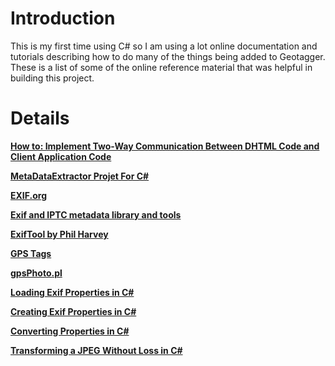 # Introduction #

This is my first time using C# so I am using a lot online documentation and tutorials describing how to do many of the things being added to Geotagger.  These is a list of some of the online reference material that was helpful in building this project.


# Details #


**[How to: Implement Two-Way Communication Between DHTML Code and Client Application Code](http://msdn2.microsoft.com/en-us/library/a0746166.aspx)**

**[MetaDataExtractor Projet For C#](http://renaud91.free.fr/MetaDataExtractor/)**

**[EXIF.org](http://www.exif.org/)**

**[Exif and IPTC metadata library and tools](http://www.exiv2.org/index.html)**

**[ExifTool by Phil Harvey](http://www.sno.phy.queensu.ca/~phil/exiftool/)**

**[GPS Tags](http://www.sno.phy.queensu.ca/~phil/exiftool/TagNames/GPS.html)**

**[gpsPhoto.pl](http://www.carto.net/projects/photoTools/gpsPhoto/)**

**[Loading Exif Properties in C#](http://www.pixvillage.com/blogs/devblog/archive/2005/03/17/159.aspx)**

**[Creating Exif Properties in C#](http://www.pixvillage.com/blogs/devblog/archive/2005/03/27/176.aspx)**

**[Converting Properties in C#](http://www.pixvillage.com/blogs/devblog/archive/2005/04/19/215.aspx)**

**[Transforming a JPEG Without Loss in C#](http://msdn.microsoft.com/library/default.asp?url=/library/en-us/gdicpp/GDIPlus/usingGDIPlus/usingimageencodersanddecoders/transformingajpegimagewithoutlossofinformation.asp)**

